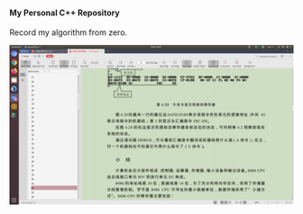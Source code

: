 #### My Personal C++ Repository

Record my algorithm from zero.

![hello png in md](./image/hello.png)
